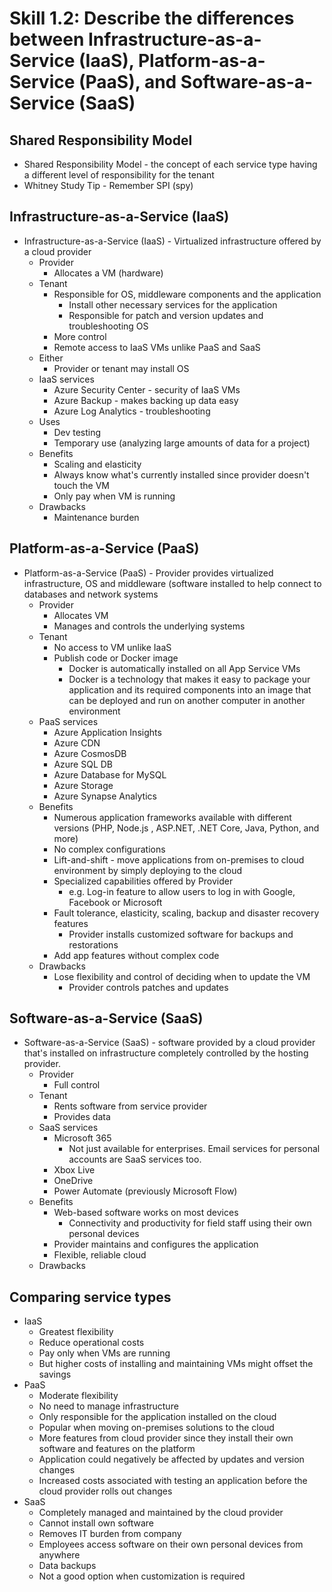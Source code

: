# Skill 1.2: Describe the differences between Infrastructure-as-a-Service (IaaS), Platform-as-a-Service (PaaS), and Software-as-a-Service (SaaS)

## Shared Responsibility Model

- Shared Responsibility Model - the concept of each service type having a different level of responsibility for the tenant
- Whitney Study Tip - Remember SPI (spy)

## Infrastructure-as-a-Service (IaaS)

- Infrastructure-as-a-Service (IaaS) - Virtualized infrastructure offered by a cloud provider
  - Provider
    - Allocates a VM (hardware)
  - Tenant
    - Responsible for OS, middleware components and the application
      - Install other necessary services for the application
      - Responsible for patch and version updates and troubleshooting OS
    - More control
    - Remote access to IaaS VMs unlike PaaS and SaaS
  - Either
    - Provider or tenant may install OS
  - IaaS services
    - Azure Security Center - security of IaaS VMs
    - Azure Backup - makes backing up data easy
    - Azure Log Analytics - troubleshooting
  - Uses
    - Dev testing
    - Temporary use (analyzing large amounts of data for a project)
  - Benefits
    - Scaling and elasticity
    - Always know what's currently installed since provider doesn't touch the VM
    - Only pay when VM is running
  - Drawbacks
    - Maintenance burden

## Platform-as-a-Service (PaaS)

- Platform-as-a-Service (PaaS) - Provider provides virtualized infrastructure, OS and middleware (software installed to help connect to databases and network systems
  - Provider
    - Allocates VM
    - Manages and controls the underlying systems
  - Tenant
    - No access to VM unlike IaaS
    - Publish code or Docker image
      - Docker is automatically installed on all App Service VMs
      - Docker is a technology that makes it easy to package your application and its required components into an image that can be deployed and run on another computer in another environment
  - PaaS services
    - Azure Application Insights
    - Azure CDN
    - Azure CosmosDB
    - Azure SQL DB
    - Azure Database for MySQL
    - Azure Storage
    - Azure Synapse Analytics
  - Benefits
    - Numerous application frameworks available with different versions (PHP, Node.js , ASP.NET, .NET Core, Java, Python, and more)
    - No complex configurations
    - Lift-and-shift - move applications from on-premises to cloud environment by simply deploying to the cloud
    - Specialized capabilities offered by Provider
      - e.g. Log-in feature to allow users to log in with Google, Facebook or Microsoft
    - Fault tolerance, elasticity, scaling, backup and disaster recovery features
      - Provider installs customized software for backups and restorations
    - Add app features without complex code
  - Drawbacks
    - Lose flexibility and control of deciding when to update the VM
      - Provider controls patches and updates

## Software-as-a-Service (SaaS)

- Software-as-a-Service (SaaS) - software provided by a cloud provider that's installed on infrastructure completely controlled by the hosting provider.
  - Provider
    - Full control
  - Tenant
    - Rents software from service provider
    - Provides data
  - SaaS services
    - Microsoft 365
      - Not just available for enterprises. Email services for personal accounts are SaaS services too.
    - Xbox Live
    - OneDrive
    - Power Automate (previously Microsoft Flow)
  - Benefits
    - Web-based software works on most devices
      - Connectivity and productivity for field staff using their own personal devices
    - Provider maintains and configures the application
    - Flexible, reliable cloud
  - Drawbacks

## Comparing service types

- IaaS
   - Greatest flexibility
   - Reduce operational costs
   - Pay only when VMs are running
   - But higher costs of installing and maintaining VMs might offset the savings
- PaaS
    - Moderate flexibility
    - No need to manage infrastructure
    - Only responsible for the application installed on the cloud
    - Popular when moving on-premises solutions to the cloud
    - More features from cloud provider since they install their own software and features on the platform
    - Application could negatively be affected by updates and version changes
    - Increased costs associated with testing an application before the cloud provider rolls out changes
- SaaS
    - Completely managed and maintained by the cloud provider
    - Cannot install own software
    - Removes IT burden from company
    - Employees access software on their own personal devices from anywhere
    - Data backups
    - Not a good option when customization is required
